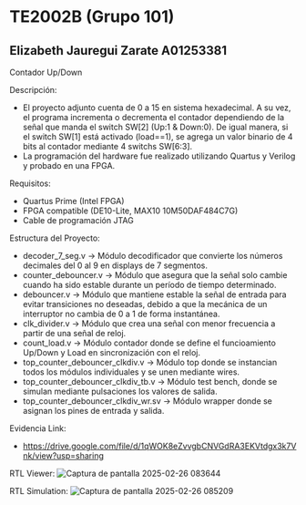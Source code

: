 # TE2002B (Grupo 101)
Elizabeth Jauregui Zarate
A01253381
-
Contador Up/Down 

Descripción:
*    El proyecto adjunto cuenta de 0 a 15 en sistema hexadecimal. A su vez, el programa incrementa o decrementa el contador dependiendo de la señal que manda el switch SW[2] (Up:1 & Down:0). De igual manera, si el switch SW[1] está activado (load==1), se agrega un valor binario de 4 bits al contador mediante 4 switchs SW[6:3].
*    La programación del hardware fue realizado utilizando Quartus y Verilog y probado en una FPGA.
    
Requisitos:
*	Quartus Prime (Intel FPGA)
*	FPGA compatible (DE10-Lite, MAX10 10M50DAF484C7G)
*	Cable de programación JTAG

Estructura del Proyecto:
*	decoder_7_seg.v -> Módulo decodificador que convierte los números decimales del 0 al 9 en displays de 7 segmentos.
*	counter_debouncer.v -> Módulo que asegura que la señal solo cambie cuando ha sido estable durante un período de tiempo determinado.
*	debouncer.v -> Módulo que mantiene estable la señal de entrada para evitar transiciones no deseadas, debido a que la mecánica de un interruptor no cambia de 0 a 1 de forma instantánea.
*	clk_divider.v -> Módulo que crea una señal con menor frecuencia a partir de una señal de reloj.
*	count_load.v -> Módulo contador donde se define el funcioamiento Up/Down y Load en sincronización con el reloj.
*	top_counter_debouncer_clkdiv.v -> Módulo top donde se instancian todos los módulos individuales y se unen mediante wires.
*	top_counter_debouncer_clkdiv_tb.v -> Módulo test bench, donde se simulan mediante pulsaciones los valores de salida.
*	top_counter_debouncer_clkdiv_wr.sv -> Módulo wrapper donde se asignan los pines de entrada y salida.

Evidencia Link:
*   https://drive.google.com/file/d/1qWOK8eZvvgbCNVGdRA3EKVtdgx3k7Vnk/view?usp=sharing

RTL Viewer:
![Captura de pantalla 2025-02-26 083644](https://github.com/user-attachments/assets/64472f88-2aa9-401a-8c53-e08cb4b8bbbb)


RTL Simulation:
![Captura de pantalla 2025-02-26 085209](https://github.com/user-attachments/assets/8fc8ef3a-40ab-41af-9a61-9d74c52b7464)

